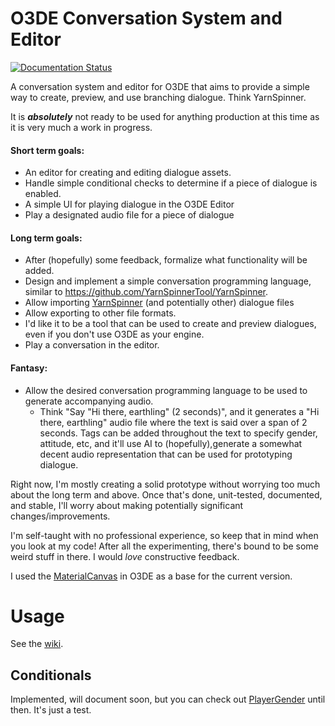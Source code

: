 # O3DE Conversation System and Editor

[![Documentation Status](https://readthedocs.org/projects/conversation/badge/?version=latest)](https://conversation.readthedocs.io/en/latest/?badge=latest)

A conversation system and editor for O3DE that aims to provide a simple way to create, preview, and use branching dialogue. Think YarnSpinner.

It is _**absolutely**_ not ready to be used for anything production at this time as it is very much a work in progress.

#### Short term goals:

- An editor for creating and editing dialogue assets.
- Handle simple conditional checks to determine if a piece of dialogue is enabled.
- A simple UI for playing dialogue in the O3DE Editor
- Play a designated audio file for a piece of dialogue

#### Long term goals:

- After (hopefully) some feedback, formalize what functionality will be added.
- Design and implement a simple conversation programming language, similar to https://github.com/YarnSpinnerTool/YarnSpinner.
- Allow importing [YarnSpinner](https://github.com/YarnSpinnerTool/YarnSpinner) (and potentially other) dialogue files
- Allow exporting to other file formats.
- I'd like it to be a tool that can be used to create and preview dialogues, even if you don't use O3DE as your engine.
- Play a conversation in the editor.

#### Fantasy:

- Allow the desired conversation programming language to be used to generate accompanying audio.
  - Think "Say "Hi there, earthling" (2 seconds)", and it generates a "Hi there, earthling" audio file where the text is said over a span of 2 seconds. Tags can be added throughout the text to specify gender, attitude, etc, and it'll use AI to (hopefully),generate a somewhat decent audio representation that can be used for prototyping dialogue.

Right now, I'm mostly creating a solid prototype without worrying too much about the long term and above. Once that's done, unit-tested, documented, and stable, I'll worry about making potentially significant changes/improvements.

I'm self-taught with no professional experience, so keep that in mind when you look at my code! After all the experimenting, there's bound to be some weird stuff in there. I would _love_ constructive feedback.

I used the [MaterialCanvas](https://github.com/o3de/o3de/tree/development/Gems/Atom/Tools/MaterialCanvas) in O3DE as a base for the current version.

# Usage

See the [wiki](https://github.com/BytesOfPiDev/Conversation/wiki).

## Conditionals

Implemented, will document soon, but you can check out [PlayerGender](Assets/ConversationCanvas/GraphData/Nodes/Conditional/PlayerGender.conversationgraphnode) until then. It's just a test.
